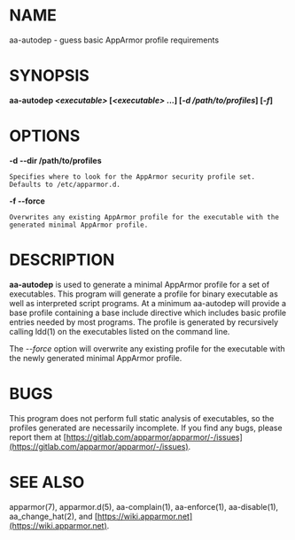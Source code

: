 # NAME

aa-autodep - guess basic AppArmor profile requirements

# SYNOPSIS

**aa-autodep _&lt;executable>_ \[_&lt;executable>_ ...\] \[_-d /path/to/profiles_\] \[_-f_\]**

# OPTIONS

**-d --dir  /path/to/profiles**

    Specifies where to look for the AppArmor security profile set.
    Defaults to /etc/apparmor.d.

**-f --force**

    Overwrites any existing AppArmor profile for the executable with the generated minimal AppArmor profile.

# DESCRIPTION

**aa-autodep** is used to generate a minimal AppArmor profile for a set of
executables. This program will generate a profile for binary executable
as well as interpreted script programs. At a minimum aa-autodep will provide
a base profile containing a base include directive which includes basic
profile entries needed by most programs.  The profile is generated by
recursively calling ldd(1) on the executables listed on the command line.

The _--force_ option will overwrite any existing profile for the executable with
the newly generated minimal AppArmor profile.

# BUGS

This program does not perform full static analysis of executables, so
the profiles generated are necessarily incomplete. If you find any bugs,
please report them at
[https://gitlab.com/apparmor/apparmor/-/issues](https://gitlab.com/apparmor/apparmor/-/issues).

# SEE ALSO

apparmor(7), apparmor.d(5), aa-complain(1), aa-enforce(1), aa-disable(1),
aa\_change\_hat(2), and [https://wiki.apparmor.net](https://wiki.apparmor.net).
